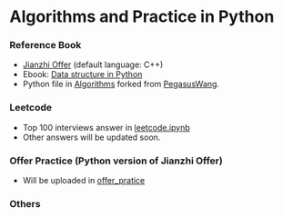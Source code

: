 # Algorithms and Practice in Python

### Reference Book
+ [Jianzhi Offer](剑指offer_第二版.pdf) (default language: C++)
+ Ebook: [Data structure in Python](https://python-data-structures-and-algorithms.readthedocs.io/zh/latest/)
+ Python file in [Algorithms](./algorithms) forked from [PegasusWang](https://github.com/PegasusWang/python_data_structures_and_algorithms).

### Leetcode
+ Top 100 interviews answer in [leetcode.ipynb](./leetcode/leetcode.ipynb)
+ Other answers will be updated soon.

### Offer Practice (Python version of Jianzhi Offer)
+ Will be uploaded in [offer_pratice](./offer_pratice) 

### Others
